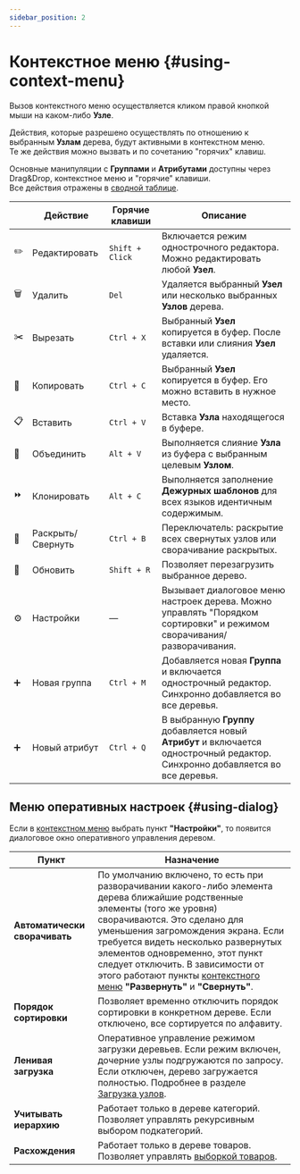 ```yaml
---
sidebar_position: 2
---
```


# Контекстное меню {#using-context-menu}

Вызов контекстного меню осуществляется кликом правой кнопкой мыши на каком-либо **Узле**.

Действия, которые разрешено осуществлять по отношению к выбранным **Узлам** дерева, будут активными в контекстном меню.  
Те же действия можно вызвать и по сочетанию "горячих" клавиш.

Основные манипуляции с **Группами** и **Атрибутами** доступны через Drag&Drop, контекстное меню и "горячие" клавиши.  
Все действия отражены в [сводной таблице](/module-features/summary-table.md).

|   | **Действие** | **Горячие клавиши** | **Описание** |
|---|------------|--------------------|--------------|
| ✏️ | Редактировать | `Shift + Click` | Включается режим однострочного редактора. Можно редактировать любой **Узел**. |
| 🗑️ | Удалить | `Del` | Удаляется выбранный **Узел** или несколько выбранных **Узлов** дерева. |
| ✂️ | Вырезать | `Ctrl + X` | Выбранный **Узел** копируется в буфер. После вставки или слияния **Узел** удаляется. |
| 📄 | Копировать | `Ctrl + C` | Выбранный **Узел** копируется в буфер. Его можно вставить в нужное место. |
| 📋 | Вставить | `Ctrl + V` | Вставка **Узла** находящегося в буфере. |
| 🔗 | Объединить | `Alt + V` | Выполняется слияние **Узла** из буфера с выбранным целевым **Узлом**. |
| ⏩ | Клонировать | `Alt + C` | Выполняется заполнение **Дежурных шаблонов** для всех языков идентичным содержимым. |
| 📂 | Раскрыть/Свернуть | `Ctrl + B` | Переключатель: раскрытие всех свернутых узлов или сворачивание раскрытых. |
| 🔄 | Обновить | `Shift + R` | Позволяет перезагрузить выбранное дерево. |
| ⚙️ | Настройки | — | Вызывает диалоговое меню настроек дерева. Можно управлять "Порядком сортировки" и режимом сворачивания/разворачивания. |
| ➕ | Новая группа | `Ctrl + M` | Добавляется новая **Группа** и включается однострочный редактор. Синхронно добавляется во все деревья. |
| ➕ | Новый атрибут | `Ctrl + Q` | В выбранную **Группу** добавляется новый **Атрибут** и включается однострочный редактор. Синхронно добавляется во все деревья. |

## Меню оперативных настроек {#using-dialog}

Если в [контекстном меню](#using-context-menu) выбрать пункт **"Настройки"**, то появится диалоговое окно оперативного управления деревом.

| **Пункт** | **Назначение** |
|-----------|--------------|
| **Автоматически сворачивать** | По умолчанию включено, то есть при разворачивании какого-либо элемента дерева ближайшие родственные элементы (того же уровня) сворачиваются. Это сделано для уменьшения загромождения экрана. Если требуется видеть несколько развернутых элементов одновременно, этот пункт следует отключить. В зависимости от этого работают пункты [контекстного меню](#using-context-menu) **"Развернуть"** и **"Свернуть"**. |
| **Порядок сортировки** | Позволяет временно отключить порядок сортировки в конкретном дереве. Если отключено, все сортируется по алфавиту. |
| **Ленивая загрузка** | Оперативное управление режимом загрузки деревьев. Если режим включен, дочерние узлы подгружаются по запросу. Если отключен, дерево загружается полностью. Подробнее в разделе [Загрузка узлов](/general-info/lazy-load.md). |
| **Учитывать иерархию** | Работает только в дереве категорий. Позволяет управлять рекурсивным выбором подкатегорий. |
| **Расхождения** | Работает только в дереве товаров. Позволяет управлять [выборкой товаров](/general-info/product-filter.md). |
